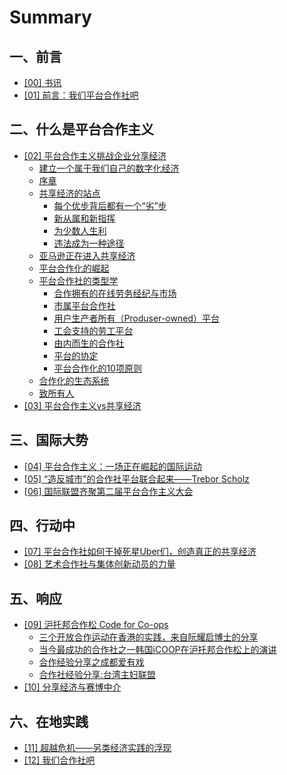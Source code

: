 # Summary

## 一、前言

* [\[00\] 书讯](README.md)
* [\[01\] 前言：我们平台合作社吧](qian-yan/wo-men-ping-tai-he-zuo-she-ba.md)

## 二、什么是平台合作主义

* [\[02\] 平台合作主义挑战企业分享经济](pingtaihezuozhuyitiaozhangongxiangjingji.md)
  * [建立一个属于我们自己的数字化经济](jian-li-yi-ge-shu-yu-wo-men-zi-ji-de-shu-zi-hua-jing-ji.md)
  * [序章](xu-zhang.md)
  * [共享经济的站点](gong-xiang-jing-ji-de-zhan-dian.md)
    * [每个优步背后都有一个“劣”步](gong-xiang-jing-ji-de-zhan-dian/mei-ge-you-bu-bei-hou-du-you-yi-ge-201c-lie-201d-bu.md)
    * [新从属和新指挥](gong-xiang-jing-ji-de-zhan-dian/xin-cong-shu-he-xin-zhi-hui.md)
    * [为少数人生利](gong-xiang-jing-ji-de-zhan-dian/wei-shao-shu-ren-sheng-li.md)
    * [违法成为一种途径](gong-xiang-jing-ji-de-zhan-dian/wei-fa-cheng-wei-yi-zhong-tu-jing.md)
  * [亚马逊正在进入共享经济](ya-ma-xun-zheng-zai-jin-ru-gong-xiang-jing-ji.md)
  * [平台合作化的崛起](ping-tai-he-zuo-hua-de-jue-qi.md)
  * [平台合作社的类型学](ping-tai-he-zuo-she-de-lei-xing-xue.md)
    * [合作拥有的在线劳务经纪与市场](ping-tai-he-zuo-she-de-lei-xing-xue/he-zuo-yong-you-de-zai-xian-lao-wu-jing-ji-yu-shi-chang.md)
    * [市属平台合作社](ping-tai-he-zuo-she-de-lei-xing-xue/shi-shu-ping-tai-he-zuo-she.md)
    * [用户生产者所有（Produser-owned）平台](ping-tai-he-zuo-she-de-lei-xing-xue/yong-hu-sheng-chan-zhe-suo-you-ff08-produser-owned-ff09-ping-tai.md)
    * [工会支持的劳工平台](ping-tai-he-zuo-she-de-lei-xing-xue/gong-hui-zhi-chi-de-lao-gong-ping-tai.md)
    * [由内而生的合作社](ping-tai-he-zuo-she-de-lei-xing-xue/you-nei-er-sheng-de-he-zuo-she.md)
    * [平台的协定](ping-tai-he-zuo-she-de-lei-xing-xue/ping-tai-de-xie-ding.md)
    * [平台合作化的10项原则](ping-tai-he-zuo-she-de-lei-xing-xue/ping-tai-he-zuo-hua-de-10-xiang-yuan-ze.md)
  * [合作化的生态系统](he-zuo-hua-de-sheng-tai-xi-tong.md)
  * [致所有人](zhi-suo-you-ren.md)
* [\[03\]  平台合作主义vs共享经济](ping-tai-he-zuo-zhu-yi-vs-gong-xiang-jing-ji.md)

## 三、国际大势

* [\[04\] 平台合作主义：一场正在崛起的国际运动](ping-tai-he-zuo-she-de-lei-xing-xue/guo-ji-da-shi/ping-tai-he-zuo-zhu-yi-ff1a-yi-chang-zheng-zai-jue-qi-de-guo-ji-yun-dong.md)
* [\[05\] “造反城市”的合作社平台联合起来——Trebor Scholz](fu-lu/201c-zao-fan-cheng-shi-201d-de-he-zuo-she-ping-tai-lian-he-qi-lai-2014-2014-trebor-scholz.md)
* [\[06\] 国际联盟齐聚第二届平台合作主义大会](guojidahui.md)

## 四、行动中

* [\[07\] 平台合作社如何干掉死星Uber们，创造真正的共享经济](xing-dong/ping-tai-he-zuo-she-ru-he-gan-diao-si-xing-uber-men-ff0c-chuang-zao-zhen-zheng-de-gong-xiang-jing-ji.md)
* [\[08\] 艺术合作社与集体创新动员的力量](xing-dong/yi-zhu-he-zuo-she-yu-ji-ti-chuang-xin-dong-yuan-de-li-liang.md)

## 五、响应

* [\[09\] 沪托邦合作松 Code for Co-ops](hu-tuo-bang-he-zuosong-code-for-co-ops.md)
  * [三个开放合作运动在香港的实践，来自阮耀启博士的分享](hu-tuo-bang-he-zuosong-code-for-co-ops/san-ge-kai-fang-he-zuo-yun-dong-zai-xiang-gang-de-shi-jian-ff0c-lai-zi-ruan-yao-qi-bo-shi-de-fen-xiang.md)
  * [当今最成功的合作社之一韩国iCOOP在沪托邦合作松上的演讲](hu-tuo-bang-he-zuosong-code-for-co-ops/dang-jin-zui-cheng-gong-de-he-zuo-she-zhi-yi-han-guo-icoop-zai-hu-tuo-bang-he-zuo-song-shang-de-yan-jiang.md)
  * [合作经验分享之成都爱有戏](hu-tuo-bang-he-zuosong-code-for-co-ops/he-zuo-jing-yan-fen-xiang-zhi-cheng-du-ai-you-xi.md)
  * [合作社经验分享:台湾主妇联盟](hu-tuo-bang-he-zuosong-code-for-co-ops/he-zuo-she-jing-yan-fen-4eab3a-tai-wan-zhu-fu-lian-meng.md)
* [\[10\] 分享经济与赛博中介](fen-xiang-jing-ji-yu-sai-bo-zhong-jie.md)

## 六、在地实践

* [\[11\] 超越危机——另类经济实践的浮现](fu-lu/ling-lei-jing-ji.md)
* [\[12\] 我们合作社吧](fu-lu/wo-men-he-zuo-she-ba.md)

